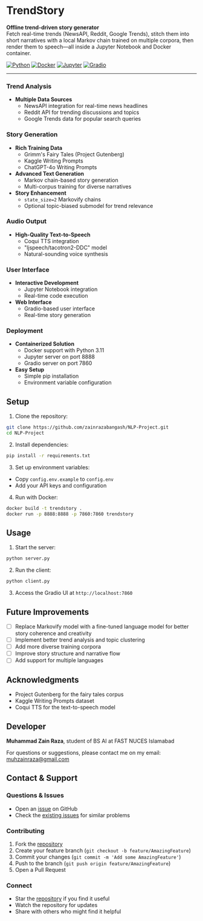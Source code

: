 # TrendStory

**Offline trend-driven story generator**  
Fetch real-time trends (NewsAPI, Reddit, Google Trends), stitch them into short narratives with a local Markov chain trained on multiple corpora, then render them to speech—all inside a Jupyter Notebook and Docker container.

[![Python](https://img.shields.io/badge/Python-3.11-blue)](https://www.python.org/)
[![Docker](https://img.shields.io/badge/Docker-Supported-blue)](https://www.docker.com/)
[![Jupyter](https://img.shields.io/badge/Jupyter-Supported-orange)](https://jupyter.org/)
[![Gradio](https://img.shields.io/badge/Gradio-UI-purple)](https://gradio.app/)

---

### Trend Analysis
- **Multiple Data Sources**
  - NewsAPI integration for real-time news headlines
  - Reddit API for trending discussions and topics
  - Google Trends data for popular search queries

### Story Generation
- **Rich Training Data**
  - Grimm's Fairy Tales (Project Gutenberg)  
  - Kaggle Writing Prompts  
  - ChatGPT-4o Writing Prompts  
- **Advanced Text Generation**
  - Markov chain-based story generation
  - Multi-corpus training for diverse narratives
- **Story Enhancement** 
  - `state_size=2` Markovify chains  
  - Optional topic-biased submodel for trend relevance

### Audio Output
- **High-Quality Text-to-Speech**
  - Coqui TTS integration
  - "ljspeech/tacotron2-DDC" model
  - Natural-sounding voice synthesis

### User Interface
- **Interactive Development**
  - Jupyter Notebook integration
  - Real-time code execution
- **Web Interface**
  - Gradio-based user interface
  - Real-time story generation

### Deployment
- **Containerized Solution**
  - Docker support with Python 3.11
  - Jupyter server on port 8888
  - Gradio server on port 7860
- **Easy Setup**
  - Simple pip installation
  - Environment variable configuration

## Setup

1. Clone the repository:
```bash
git clone https://github.com/zainrazabangash/NLP-Project.git
cd NLP-Project
```

2. Install dependencies:
```bash
pip install -r requirements.txt
```

3. Set up environment variables:
- Copy `config.env.example` to `config.env`
- Add your API keys and configuration

4. Run with Docker:
```bash
docker build -t trendstory .
docker run -p 8888:8888 -p 7860:7860 trendstory
```

## Usage

1. Start the server:
```bash
python server.py
```

2. Run the client:
```bash
python client.py
```

3. Access the Gradio UI at `http://localhost:7860`

## Future Improvements

- [ ] Replace Markovify model with a fine-tuned language model for better story coherence and creativity
- [ ] Implement better trend analysis and topic clustering
- [ ] Add more diverse training corpora
- [ ] Improve story structure and narrative flow
- [ ] Add support for multiple languages

## Acknowledgments

- Project Gutenberg for the fairy tales corpus
- Kaggle Writing Prompts dataset
- Coqui TTS for the text-to-speech model

## Developer

**Muhammad Zain Raza**, student of BS AI at FAST NUCES Islamabad

For questions or suggestions, please contact me on my email: muhzainraza@gmail.com

## Contact & Support

### Questions & Issues
- Open an [issue](https://github.com/zainrazabangash/NLP-Project/issues) on GitHub
- Check the [existing issues](https://github.com/zainrazabangash/NLP-Project/issues) for similar problems

### Contributing
1. Fork the [repository](https://github.com/zainrazabangash/NLP-Project)
2. Create your feature branch (`git checkout -b feature/AmazingFeature`)
3. Commit your changes (`git commit -m 'Add some AmazingFeature'`)
4. Push to the branch (`git push origin feature/AmazingFeature`)
5. Open a Pull Request

### Connect
- Star the [repository](https://github.com/zainrazabangash/NLP-Project) if you find it useful
- Watch the repository for updates
- Share with others who might find it helpful
